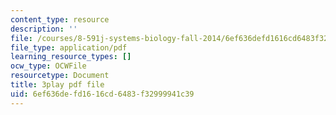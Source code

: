 ```yaml
---
content_type: resource
description: ''
file: /courses/8-591j-systems-biology-fall-2014/6ef636defd1616cd6483f32999941c39_sJ7p2AuOYlA.pdf
file_type: application/pdf
learning_resource_types: []
ocw_type: OCWFile
resourcetype: Document
title: 3play pdf file
uid: 6ef636de-fd16-16cd-6483-f32999941c39
---
```

